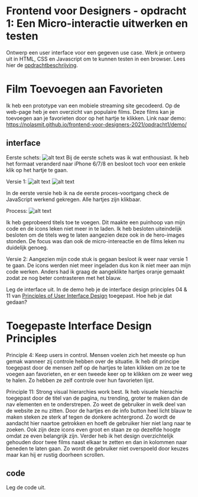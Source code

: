# Frontend voor Designers - opdracht 1: Een Micro-interactie uitwerken en testen
Ontwerp een user interface voor een gegeven use case. Werk je ontwerp uit in HTML, CSS en Javascript om te kunnen testen in een browser.
Lees hier de [opdrachtbeschrijving](./opdrachtbeschrijving.md).

# Film Toevoegen aan Favorieten
Ik heb een prototype van een mobiele streaming site gecodeerd. Op de web-page heb je een overzicht van populaire films. Deze films kan je toevoegen aan je favorieten door op het hartje te klikken.
Link naar demo: https://nolasmit.github.io/frontend-voor-designers-2021/opdracht1/demo/

## interface
Eerste schets:
![alt text](./img-beschrijving/Nola-FrontEnd-Designers-Opdracht1-Schets.jpg)
 Bij de eerste schets was ik wat enthousiast. Ik heb het formaat veranderd naar iPhone 6/7/8 en besloot toch voor een enkele klik op het hartje te gaan.

 Versie 1:
 ![alt text](./img-beschrijving/versie1-leeg.jpg)
 ![alt text](./img-beschrijving/versie1-geklikt.jpg)

 In de eerste versie heb ik na de eerste proces-voortgang check de JavaScript werkend gekregen. Alle hartjes zijn klikbaar. 

 Process:
 ![alt text](./img-beschrijving/proces.jpg)

 Ik heb geprobeerd titels toe te voegen. Dit maakte een puinhoop van mijn code en de icons leken niet meer in te laden. Ik heb besloten uiteindelijk besloten om de titels weg te laten aangezien deze ook in de hero-images stonden. De focus was dan ook de micro-intereactie en de films leken nu duidelijk genoeg.

Versie 2:
Aangezien mijn code stuk is gegaan besloot ik weer naar versie 1 te gaan. De icons werden niet meer ingeladen dus kon ik niet meer aan mijn code werken. Anders had ik graag de aangeklikte hartjes oranje gemaakt zodat ze nog beter contrasteren met het blauw. 

Leg de interface uit. In de demo heb je de interface design principles 04 & 11 van [Principles of User Interface Design](http://bokardo.com/principles-of-user-interface-design/) toegepast. Hoe heb je dat gedaan?

# Toegepaste Interface Design Principles

Principle 4: Keep users in control. Mensen voelen zich het meeste op hun gemak wanneer zij controle hebben over de situatie. Ik heb dit principe toegepast door de mensen zelf op de hartjes te laten klikken om ze toe te voegen aan favorieten, en er een tweede keer op te klikken om ze weer weg te halen. Zo hebben ze zelf controle over hun favorieten lijst.

Principle 11: Strong visual hierarchies work best. Ik heb visuele hierachie toegepast door de titel van de pagina, nu trending, groter te maken dan de nav elementen en te onderstrepen. Zo weet de gebruiker in welk deel van de website ze nu zitten.
Door de hartjes en de info button heel licht blauw te maken steken ze sterk af tegen de donkere achtergrond. Zo wordt de aandacht hier naartoe getrokken en hoeft de gebruiker hier niet lang naar te zoeken. Ook zijn deze icons even groot en staan ze op dezelfde hoogte omdat ze even belangrijk zijn. Verder heb ik het design overzichtelijk gehouden door twee films naast elkaar te zetten en dan in kolommen naar beneden te laten gaan. Zo wordt de gebruiker niet overspoeld door keuzes maar kan hij er rustig doorheen scrollen.

## code
Leg de code uit.
